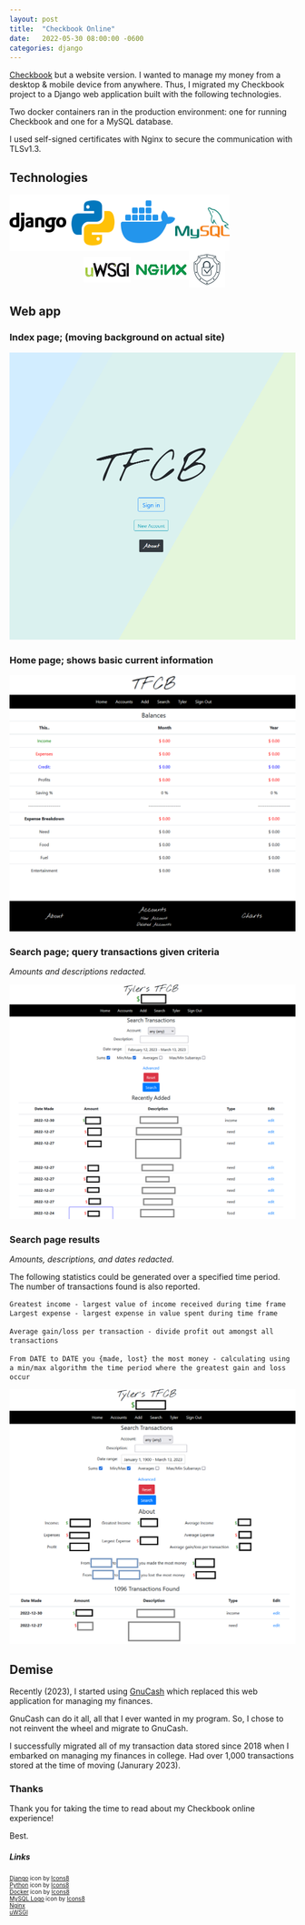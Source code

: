 ```yaml
---
layout: post
title:  "Checkbook Online"
date:   2022-05-30 08:00:00 -0600
categories: django
---
```

[Checkbook](/java/2020/02/17/checkbook.html) but a website version. I wanted to manage my money from a desktop & mobile device from anywhere. Thus, I migrated my Checkbook project to a Django web application built with the following technologies.

Two docker containers ran in the production environment: one for running Checkbook and one for a MySQL database.

I used self-signed certificates with Nginx to secure the communication with TLSv1.3.

## Technologies
<div style="display: flex; flex-direction: row; flex-wrap: wrap;">
<img src="/img/django.png" alt="django logo"/>
<img src="/img/python.png" alt="python logo"/>
<img src="/img/docker.png" alt="docker logo"/>
<img src="/img/mysql.png" alt="mysql logo"/>
</div>
<div style="display: flex; align-items: center; justify-content: center; flex-wrap: wrap;">
<div style="display: flex; align-items: center; justify-content: center;">
<img src="/img/uwsgi-small.png" alt="uwsgi logo" style="margin: 5px; width: 84px; height: 45px;"/>
<img src="/img/nginx.png" alt="nginx logo"/>
<img src="/img/encrypt.png" alt="encrypt logo"/>
</div>
</div>

## Web app

### Index page; (moving background on actual site)

<img src="/img/tfcb-main.png" alt="tfcb main"/>

### Home page; shows basic current information

<img src="/img/tfcb-home.png" alt="tfcb home"/>

### Search page; query transactions given criteria
*Amounts and descriptions redacted.*

<img src="/img/tfcb-search.png" alt="tfcb search"/>

### Search page results
*Amounts, descriptions, and dates redacted.*

The following statistics could be generated over a specified time period.
The number of transactions found is also reported.
```
Greatest income - largest value of income received during time frame
Largest expense - largest expense in value spent during time frame

Average gain/loss per transaction - divide profit out amongst all transactions

From DATE to DATE you {made, lost} the most money - calculating using a min/max algorithm the time period where the greatest gain and loss occur
```

<img src="/img/tfcb-search-results.png" alt="tfcb search results"/>


## Demise

Recently (2023), I started using [GnuCash](https://www.gnucash.org/) which replaced this web application for managing my finances. 

GnuCash can do it all, all that I ever wanted in my program. So, I chose to not reinvent the wheel and migrate to GnuCash.

I successfully migrated all of my transaction data stored since 2018 when I embarked on managing my finances in college. Had over 1,000 transactions stored at the time of moving (Janurary 2023).


### Thanks
Thank you for taking the time to read about my Checkbook online experience!

Best.

##### Links
<div style="font-size: 10px;">
<a target="_blank" href="https://icons8.com/icon/XPdRFanRZtNK/django">Django</a> icon by <a target="_blank" href="https://icons8.com">Icons8</a>
<br/>
<a target="_blank" href="https://icons8.com/icon/13441/python">Python</a> icon by <a target="_blank" href="https://icons8.com">Icons8</a>
<br/>
<a target="_blank" href="https://icons8.com/icon/cdYUlRaag9G9/docker">Docker</a> icon by <a target="_blank" href="https://icons8.com">Icons8</a>
<br/>
<a target="_blank" href="https://icons8.com/icon/UFXRpPFebwa2/mysql-logo">MySQL Logo</a> icon by <a target="_blank" href="https://icons8.com">Icons8</a>
<br/>
<a target="_blank" href="https://www.nginx.com/wp-content/uploads/2018/08/NGINX-logo-rgb-large.png">Nginx</a>
<br/>
<a target="_blank" href="https://pythonist.ru/wp-content/uploads/2020/05/uwsgi.jpg">uWSGI</a>
</div>
